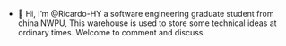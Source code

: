 - 👋 Hi, I’m @Ricardo-HY
a software engineering graduate student from china NWPU,
This warehouse is used to store some technical ideas at ordinary times.
Welcome to comment and discuss
